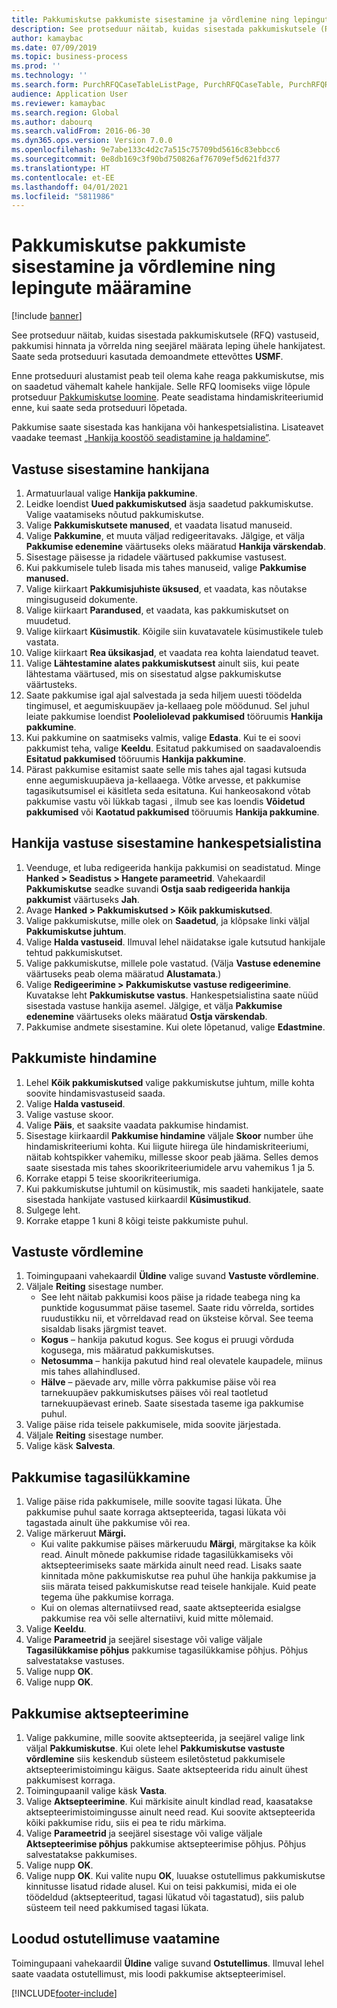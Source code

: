 ```yaml
---
title: Pakkumiskutse pakkumiste sisestamine ja võrdlemine ning lepingute määramine
description: See protseduur näitab, kuidas sisestada pakkumiskutsele (RFQ) vastuseid, pakkumisi hinnata ja võrrelda ning seejärel määrata leping ühele hankijatest.
author: kamaybac
ms.date: 07/09/2019
ms.topic: business-process
ms.prod: ''
ms.technology: ''
ms.search.form: PurchRFQCaseTableListPage, PurchRFQCaseTable, PurchRFQReplyTable, PurchRFQCompare, PurchRFQEditLines, PurchRFQEditLinesParameters, PurchTable, PurchTablePart, PurchRFQCompareLinePrices, PurchRFQCompareRFQ
audience: Application User
ms.reviewer: kamaybac
ms.search.region: Global
ms.author: dabourq
ms.search.validFrom: 2016-06-30
ms.dyn365.ops.version: Version 7.0.0
ms.openlocfilehash: 9e7abe133c4d2c7a515c75709bd5616c83ebbcc6
ms.sourcegitcommit: 0e8db169c3f90bd750826af76709ef5d621fd377
ms.translationtype: HT
ms.contentlocale: et-EE
ms.lasthandoff: 04/01/2021
ms.locfileid: "5811986"
---
```

# <a name="enter-and-compare-rfq-bids-and-award-contracts"></a>Pakkumiskutse pakkumiste sisestamine ja võrdlemine ning lepingute määramine

[!include [banner](../../includes/banner.md)]

See protseduur näitab, kuidas sisestada pakkumiskutsele (RFQ) vastuseid, pakkumisi hinnata ja võrrelda ning seejärel määrata leping ühele hankijatest. Saate seda protseduuri kasutada demoandmete ettevõttes **USMF**.

Enne protseduuri alustamist peab teil olema kahe reaga pakkumiskutse, mis on saadetud vähemalt kahele hankijale. Selle RFQ loomiseks viige lõpule protseduur [Pakkumiskutse loomine](create-request-quotation.md). Peate seadistama hindamiskriteeriumid enne, kui saate seda protseduuri lõpetada.

Pakkumise saate sisestada kas hankijana või hankespetsialistina. Lisateavet vaadake teemast [„Hankija koostöö seadistamine ja haldamine”](../set-up-maintain-vendor-collaboration.md).

## <a name="enter-a-reply-as-a-vendor"></a>Vastuse sisestamine hankijana

1. Armatuurlaual valige **Hankija pakkumine**.
2. Leidke loendist **Uued pakkumiskutsed** äsja saadetud pakkumiskutse. Valige vaatamiseks nõutud pakkumiskutse.
3. Valige **Pakkumiskutsete manused**, et vaadata lisatud manuseid.
4. Valige **Pakkumine**, et muuta väljad redigeeritavaks. Jälgige, et välja **Pakkumise edenemine** väärtuseks oleks määratud **Hankija värskendab**.
5. Sisestage päisesse ja ridadele väärtused pakkumise vastusest.
6. Kui pakkumisele tuleb lisada mis tahes manuseid, valige **Pakkumise manused.**
7. Valige kiirkaart **Pakkumisjuhiste üksused**, et vaadata, kas nõutakse mingisuguseid dokumente.
8. Valige kiirkaart **Parandused**, et vaadata, kas pakkumiskutset on muudetud.
9. Valige kiirkaart **Küsimustik**. Kõigile siin kuvatavatele küsimustikele tuleb vastata.
10. Valige kiirkaart **Rea üksikasjad**, et vaadata rea kohta laiendatud teavet.
11. Valige **Lähtestamine alates pakkumiskutsest** ainult siis, kui peate lähtestama väärtused, mis on sisestatud algse pakkumiskutse väärtusteks.
12. Saate pakkumise igal ajal salvestada ja seda hiljem uuesti töödelda tingimusel, et aegumiskuupäev ja-kellaaeg pole möödunud. Sel juhul leiate pakkumise loendist **Pooleliolevad pakkumised** tööruumis **Hankija pakkumine**.
13. Kui pakkumine on saatmiseks valmis, valige **Edasta**. Kui te ei soovi pakkumist teha, valige **Keeldu**. Esitatud pakkumised on saadavaloendis **Esitatud pakkumised** tööruumis **Hankija pakkumine**.  
14. Pärast pakkumise esitamist saate selle mis tahes ajal tagasi kutsuda enne aegumiskuupäeva ja-kellaaega. Võtke arvesse, et pakkumise tagasikutsumisel ei käsitleta seda esitatuna. Kui hankeosakond võtab pakkumise vastu või lükkab tagasi , ilmub see kas loendis **Võidetud pakkumised** või **Kaotatud pakkumised** tööruumis **Hankija pakkumine**.  

## <a name="enter-a-reply-from-a-vendor-as-a-procurement-professional"></a>Hankija vastuse sisestamine hankespetsialistina

1. Veenduge, et luba redigeerida hankija pakkumisi on seadistatud. Minge **Hanked \> Seadistus \> Hangete parameetrid**. Vahekaardil **Pakkumiskutse** seadke suvandi **Ostja saab redigeerida hankija pakkumist** väärtuseks **Jah**.
2. Avage **Hanked \> Pakkumiskutsed \> Kõik pakkumiskutsed**.
3. Valige pakkumiskutse, mille olek on **Saadetud**, ja klõpsake linki väljal **Pakkumiskutse juhtum**.
4. Valige **Halda vastuseid**. Ilmuval lehel näidatakse igale kutsutud hankijale tehtud pakkumiskutset.
5. Valige pakkumiskutse, millele pole vastatud. (Välja **Vastuse edenemine** väärtuseks peab olema määratud **Alustamata**.)
6. Valige **Redigeerimine \> Pakkumiskutse vastuse redigeerimine**. Kuvatakse leht **Pakkumiskutse vastus**. Hankespetsialistina saate nüüd sisestada vastuse hankija asemel. Jälgige, et välja **Pakkumise edenemine** väärtuseks oleks määratud **Ostja värskendab**.  
7. Pakkumise andmete sisestamine. Kui olete lõpetanud, valige **Edastmine**.

## <a name="score-the-bids"></a>Pakkumiste hindamine

1. Lehel **Kõik pakkumiskutsed** valige pakkumiskutse juhtum, mille kohta soovite hindamisvastuseid saada.
2. Valige **Halda vastuseid**.
3. Valige vastuse skoor.
4. Valige **Päis**, et saaksite vaadata pakkumise hindamist.
5. Sisestage kiirkaardil **Pakkumise hindamine** väljale **Skoor** number ühe hindamiskriteeriumi kohta. Kui liigute hiirega üle hindamiskriteeriumi, näitab kohtspikker vahemiku, millesse skoor peab jääma. Selles demos saate sisestada mis tahes skoorikriteeriumidele arvu vahemikus 1 ja 5.  
6. Korrake etappi 5 teise skoorikriteeriumiga.
7. Kui pakkumiskutse juhtumil on küsimustik, mis saadeti hankijatele, saate sisestada hankijate vastused kiirkaardil **Küsimustikud**.
8. Sulgege leht.
9. Korrake etappe 1 kuni 8 kõigi teiste pakkumiste puhul.

## <a name="compare-the-replies"></a>Vastuste võrdlemine

1. Toimingupaani vahekaardil **Üldine** valige suvand **Vastuste võrdlemine**.
2. Väljale **Reiting** sisestage number.  
    - See leht näitab pakkumisi koos päise ja ridade teabega ning ka punktide kogusummat päise tasemel. Saate ridu võrrelda, sortides ruudustikku nii, et võrreldavad read on üksteise kõrval. See teema sisaldab lisaks järgmist teavet.
    - **Kogus** – hankija pakutud kogus. See kogus ei pruugi võrduda kogusega, mis määratud pakkumiskutses.
    - **Netosumma** – hankija pakutud hind real olevatele kaupadele, miinus mis tahes allahindlused.
    - **Hälve** – päevade arv, mille võrra pakkumise päise või rea tarnekuupäev pakkumiskutses päises või real taotletud tarnekuupäevast erineb. Saate sisestada taseme iga pakkumise puhul.  
3. Valige päise rida teisele pakkumisele, mida soovite järjestada.
4. Väljale **Reiting** sisestage number.
5. Valige käsk **Salvesta**.

## <a name="reject-a-bid"></a>Pakkumise tagasilükkamine

1. Valige päise rida pakkumisele, mille soovite tagasi lükata. Ühe pakkumise puhul saate korraga aktsepteerida, tagasi lükata või tagastada ainult ühe pakkumise või rea.
2. Valige märkeruut **Märgi.**  
    - Kui valite pakkumise päises märkeruudu **Märgi**, märgitakse ka kõik read. Ainult mõnede pakkumise ridade tagasilükkamiseks või aktsepteerimiseks saate märkida ainult need read. Lisaks saate kinnitada mõne pakkumiskutse rea puhul ühe hankija pakkumise ja siis märata teised pakkumiskutse read teisele hankijale. Kuid peate tegema ühe pakkumise korraga.  
    - Kui on olemas alternatiivsed read, saate aktsepteerida esialgse pakkumise rea või selle alternatiivi, kuid mitte mõlemaid.  
3. Valige **Keeldu**.
4. Valige **Parameetrid** ja seejärel sisestage või valige väljale **Tagasilükkamise põhjus** pakkumise tagasilükkamise põhjus. Põhjus salvestatakse vastuses.  
5. Valige nupp **OK**.
6. Valige nupp **OK**.

## <a name="accept-a-bid"></a>Pakkumise aktsepteerimine

1. Valige pakkumine, mille soovite aktsepteerida, ja seejärel valige link väljal **Pakkumiskutse**. Kui olete lehel **Pakkumiskutse vastuste võrdlemine** siis keskendub süsteem esiletõstetud pakkumisele aktsepteerimistoimingu käigus. Saate aktsepteerida ridu ainult ühest pakkumisest korraga.  
2. Toimingupaanil valige käsk **Vasta**.
3. Valige **Aktsepteerimine**. Kui märkisite ainult kindlad read, kaasatakse aktsepteerimistoimingusse ainult need read. Kui soovite aktsepteerida kõiki pakkumise ridu, siis ei pea te ridu märkima.  
4. Valige **Parameetrid** ja seejärel sisestage või valige väljale **Aktsepteerimise põhjus** pakkumise aktsepteerimise põhjus. Põhjus salvestatakse pakkumises.  
5. Valige nupp **OK**.
6. Valige nupp **OK**. Kui valite nupu **OK**, luuakse ostutellimus pakkumiskutse kinnitusse lisatud ridade alusel. Kui on teisi pakkumisi, mida ei ole töödeldud (aktsepteeritud, tagasi lükatud või tagastatud), siis palub süsteem teil need pakkumised tagasi lükata.  

## <a name="view-the-purchase-order-that-is-generated"></a>Loodud ostutellimuse vaatamine

Toimingupaani vahekaardil **Üldine** valige suvand **Ostutellimus**. Ilmuval lehel saate vaadata ostutellimust, mis loodi pakkumise aktsepteerimisel.


[!INCLUDE[footer-include](../../../includes/footer-banner.md)]